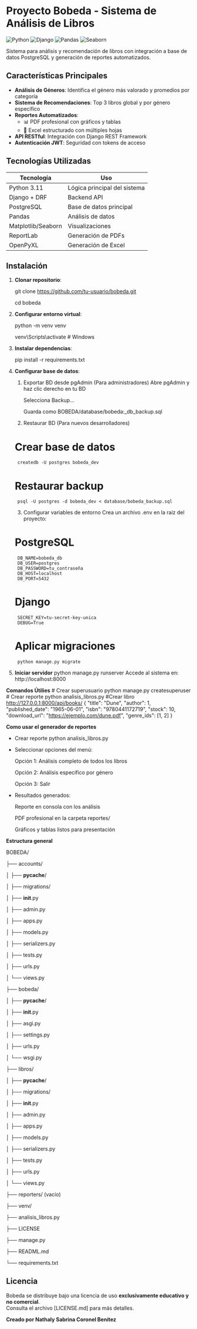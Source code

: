 # Proyecto Bobeda - Sistema de Análisis de Libros

![Python](https://img.shields.io/badge/Python-3.11%2B-blue)
![Django](https://img.shields.io/badge/Django-4.2-brightgreen)
![Pandas](https://img.shields.io/badge/Pandas-1.5%2B-orange)
![Seaborn](https://img.shields.io/badge/Seaborn-0.12%2B-yellow)

Sistema para análisis y recomendación de libros con integración a base de datos PostgreSQL y generación de reportes automatizados.

## Características Principales

- **Análisis de Géneros**: Identifica el género más valorado y promedios por categoría
- **Sistema de Recomendaciones**: Top 3 libros global y por género específico
- **Reportes Automatizados**:
  - 📊 PDF profesional con gráficos y tablas
  - 📝 Excel estructurado con múltiples hojas
- **API RESTful**: Integración con Django REST Framework
- **Autenticación JWT**: Seguridad con tokens de acceso

## Tecnologías Utilizadas

| Tecnología       | Uso                          |
|------------------|------------------------------|
| Python 3.11      | Lógica principal del sistema |
| Django + DRF     | Backend API                  |
| PostgreSQL       | Base de datos principal      |
| Pandas           | Análisis de datos            |
| Matplotlib/Seaborn | Visualizaciones            |
| ReportLab        | Generación de PDFs           |
| OpenPyXL         | Generación de Excel          |

## Instalación

1. **Clonar repositorio**:
  
   git clone https://github.com/tu-usuario/bobeda.git

   cd bobeda

3. **Configurar entorno virtual**:

    python -m venv venv
   
    venv\Scripts\activate    # Windows

4. **Instalar dependencias**:

    pip install -r requirements.txt

5. **Configurar base de datos**:

   1. Exportar BD desde pgAdmin (Para administradores)
        Abre pgAdmin y haz clic derecho en tu BD

        Selecciona Backup...

        Guarda como BOBEDA/database/bobeda:_db_backup.sql

    2. Restaurar BD (Para nuevos desarrolladores)

    # Crear base de datos
        createdb -U postgres bobeda_dev

    # Restaurar backup
        psql -U postgres -d bobeda_dev < database/bobeda_backup.sql

    3. Configurar variables de entorno
        Crea un archivo .env en la raíz del proyecto:


    # PostgreSQL
        DB_NAME=bobeda_db
        DB_USER=postgres
        DB_PASSWORD=tu_contraseña
        DB_HOST=localhost
        DB_PORT=5432

    # Django
        SECRET_KEY=tu-secret-key-unica
        DEBUG=True

    # Aplicar migraciones
        python manage.py migrate

6. **Iniciar servidor**
python manage.py runserver
Accede al sistema en: http://localhost:8000

**Comandos Útilies**
    # Crear superusuario
python manage.py createsuperuser
    # Crear reporte
python analisis_libros.py
    #Crear libro
    http://127.0.0.1:8000/api/books/
    {
  "title": "Dune",
    "author": 1,
    "published_date": "1965-06-01",
    "isbn": "9780441172719",
    "stock": 10,
    "download_url": "https://ejemplo.com/dune.pdf",
    "genre_ids": [1, 2]
    }

**Como usar el generador de reportes**
 * Crear reporte
    python analisis_libros.py
    
* Seleccionar opciones del menú:

    Opción 1: Análisis completo de todos los libros

    Opción 2: Análisis específico por género

    Opción 3: Salir

* Resultados generados:

    Reporte en consola con los análisis

    PDF profesional en la carpeta reportes/

    Gráficos y tablas listos para presentación

**Estructura general**

BOBEDA/

├── accounts/

│   ├── __pycache__/

│   ├── migrations/

│   ├── __init__.py

│   ├── admin.py

│   ├── apps.py

│   ├── models.py

│   ├── serializers.py

│   ├── tests.py

│   ├── urls.py

│   └── views.py

├── bobeda/

│   ├── __pycache__/

│   ├── __init__.py

│   ├── asgi.py

│   ├── settings.py

│   ├── urls.py

│   └── wsgi.py

├── libros/

│   ├── __pycache__/

│   ├── migrations/

│   ├── __init__.py


│   ├── admin.py

│   ├── apps.py

│   ├── models.py

│   ├── serializers.py

│   ├── tests.py

│   ├── urls.py

│   └── views.py

├── reporters/ (vacío)

├── venv/

├── analisis_libros.py

├── LICENSE

├── manage.py

├── READML.md

└── requirements.txt

## Licencia  
Bobeda se distribuye bajo una licencia de uso **exclusivamente educativo y no comercial**.  
Consulta el archivo [LICENSE.md] para más detalles.  

**Creado por Nathaly Sabrina Coronel Benítez**  
